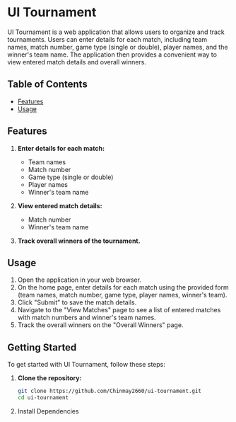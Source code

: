 # UI Tournament

UI Tournament is a web application that allows users to organize and track tournaments. Users can enter details for each match, including team names, match number, game type (single or double), player names, and the winner's team name. The application then provides a convenient way to view entered match details and overall winners.

## Table of Contents

- [Features](#features)
- [Usage](#usage)

## Features

1. **Enter details for each match:**
   - Team names
   - Match number
   - Game type (single or double)
   - Player names
   - Winner's team name

2. **View entered match details:**
   - Match number
   - Winner's team name

3. **Track overall winners of the tournament.**

## Usage

1. Open the application in your web browser.
2. On the home page, enter details for each match using the provided form (team names, match number, game type, player names, winner's team).
3. Click "Submit" to save the match details.
4. Navigate to the "View Matches" page to see a list of entered matches with match numbers and winner's team names.
5. Track the overall winners on the "Overall Winners" page.

## Getting Started

To get started with UI Tournament, follow these steps:

1. **Clone the repository:**
   ```bash
   git clone https://github.com/Chinmay2660/ui-tournament.git
   cd ui-tournament
2. Install Dependencies
